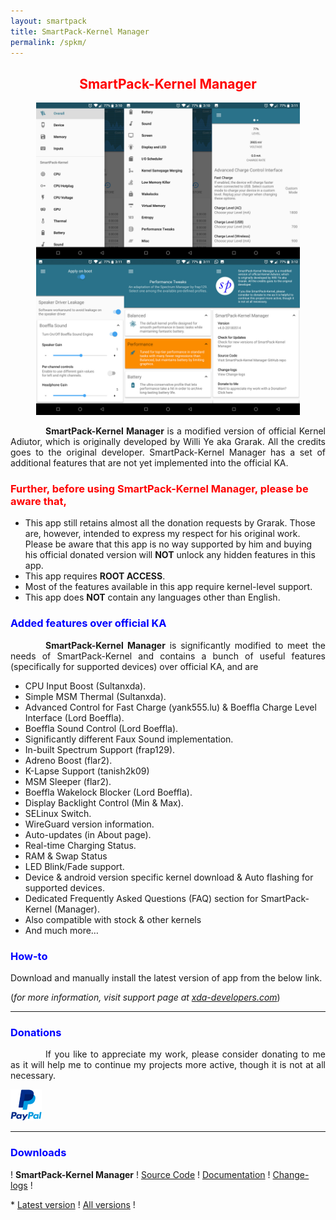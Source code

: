 ```yaml
---
layout: smartpack
title: SmartPack-Kernel Manager
permalink: /spkm/
---
```


<style>
    tab1 { padding-left: 4em; }
</style>

<h2 style="color: red; text-align: center">SmartPack-Kernel Manager</h2>

<p style="text-align: center"><img src="https://github.com/SmartPack/SmartPack.github.io/blob/master/asset/pic008.jpg?raw=true" alt="" width="422" height="500" /></p>

<p style="text-align: justify"><tab1><strong>SmartPack-Kernel Manager</strong> is a modified version of official Kernel Adiutor, which is originally developed by Willi Ye aka Grarak. All the credits goes to the original developer. SmartPack-Kernel Manager has a set of additional features that are not yet implemented into the official KA.</tab1></p>

<h3 style="color: red">Further, before using SmartPack-Kernel Manager, please be aware that,</h3>

* This app still retains almost all the donation requests by Grarak. Those are, however, intended to express my respect for his original work. Please be aware that this app is no way supported by him and buying his official donated version will <strong>NOT</strong> unlock any hidden features in this app.
* This app requires <strong>ROOT ACCESS</strong>.
* Most of the features available in this app require kernel-level support.
* This app does <strong>NOT</strong> contain any languages other than English.

<h3 style="color: blue">Added features over official KA</h3>

<p style="text-align: justify"><tab1><strong>SmartPack-Kernel Manager</strong> is significantly modified to meet the needs of SmartPack-Kernel and contains a bunch of useful features (specifically for supported devices) over official KA, and are</tab1></p>

* CPU Input Boost (Sultanxda).
* Simple MSM Thermal (Sultanxda).
* Advanced Control for Fast Charge (yank555.lu) & Boeffla Charge Level Interface (Lord Boeffla).
* Boeffla Sound Control (Lord Boeffla).
* Significantly different Faux Sound implementation.
* In-built Spectrum Support (frap129).
* Adreno Boost (flar2).
* K-Lapse Support (tanish2k09)
* MSM Sleeper (flar2).
* Boeffla Wakelock Blocker (Lord Boeffla).
* Display Backlight Control (Min & Max).
* SELinux Switch.
* WireGuard version information.
* Auto-updates (in About page).
* Real-time Charging Status.
* RAM & Swap Status
* LED Blink/Fade support.
* Device & android version specific kernel download & Auto flashing for supported devices.
* Dedicated Frequently Asked Questions (FAQ) section for SmartPack-Kernel (Manager).
* Also compatible with stock & other kernels
* And much more…

<h3 style="color: blue">How-to</h3>

<p>Download and manually install the latest version of app from the below link.</p>

<p>(<i>for more information, visit support page at <a href="https://forum.xda-developers.com/android/apps-games/app-smartpack-kernel-manager-t3854717" target="_blank">xda-developers.com</a></i>)</p>

<hr>

<h3 style="color: blue">Donations</h3>

<p style="text-align: justify"><tab1>If you like to appreciate my work, please consider donating to me as it will help me to continue my projects more active, though it is not at all necessary.</tab1></p>

<p><a href="https://www.paypal.me/sunilpaulmathew" target="_blank"><img src="https://github.com/SmartPack/SmartPack.github.io/blob/master/asset/pic005.png?raw=true" alt="" width="50" height="50" /></a></p>

<hr>

<h3 style="color: blue">Downloads</h3>

<p>! <strong>SmartPack-Kernel Manager</strong> ! <a href="https://github.com/SmartPack/SmartPack-Kernel-Manager/" target="_blank">Source Code</a> ! <a href="https://github.com/SmartPack/SmartPack-Kernel-Manager/wiki" target="_blank">Documentation</a> ! <a href="https://raw.githubusercontent.com/SmartPack/SmartPack-Kernel-Manager/master/change-logs.md" target="_blank">Change-logs</a> !</p>
* <a href="https://github.com/SmartPack/SmartPack-Kernel-Manager/blob/master/download/com.smartpack.kernelmanager.apk?raw=true" target="_blank">Latest version</a> ! <a href="https://github.com/SmartPack/SmartPack-Kernel-Manager/releases/" target="_blank">All versions</a> !
